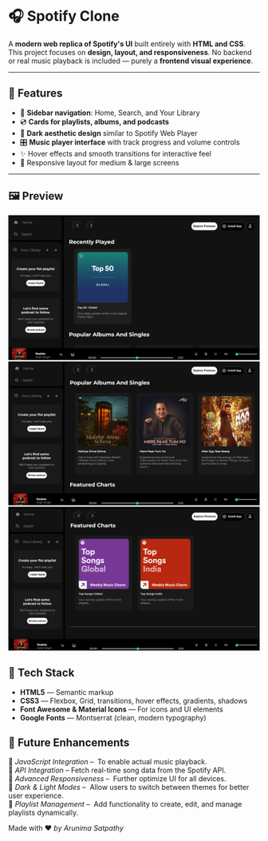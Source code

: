 # 🎧 Spotify Clone

A **modern web replica of Spotify's UI** built entirely with **HTML and CSS**.  
This project focuses on **design, layout, and responsiveness**. No backend or real music playback is included — purely a **frontend visual experience**.  

---


## 🌟 Features

- 🎵 **Sidebar navigation**: Home, Search, and Your Library  
- 💿 **Cards for playlists, albums, and podcasts**  
- 🖤 **Dark aesthetic design** similar to Spotify Web Player  
- 🎛️ **Music player interface** with track progress and volume controls  
- ✨ Hover effects and smooth transitions for interactive feel  
- 📱 Responsive layout for medium & large screens  

---

## 🖼 Preview

![Preview Screenshot](s1.png) 
![Preview Screenshot](s2.png) 
![Preview Screenshot](s3.png) 



## 🧩 Tech Stack
- **HTML5** — Semantic markup  
- **CSS3** — Flexbox, Grid, transitions, hover effects, gradients, shadows  
- **Font Awesome & Material Icons** — For icons and UI elements  
- **Google Fonts** — Montserrat (clean, modern typography)  



## 🔮 Future Enhancements

🔹 *JavaScript Integration* – &nbsp;To enable actual music playback.<br/>
🔹 *API Integration* –&nbsp;Fetch real-time song data from the Spotify API.<br/>
🔹 *Advanced Responsiveness* –&nbsp; Further optimize UI for all devices.<br/>
🔹 *Dark & Light Modes* –&nbsp; Allow users to switch between themes for better user experience.<br/>
🔹 *Playlist Management* – &nbsp;Add functionality to create, edit, and manage playlists dynamically.<br/>







Made with ❤ *by Arunima Satpathy*

